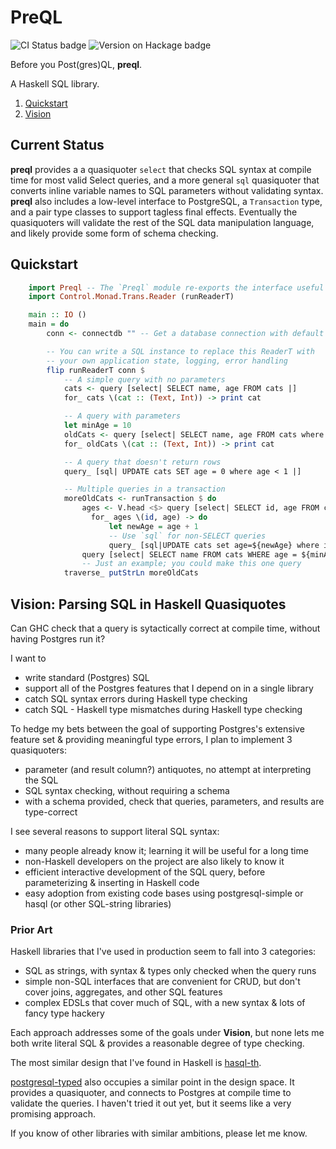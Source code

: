# PreQL

![CI Status badge](https://github.com/bergey/preql/workflows/Haskell%20CI/badge.svg)
![Version on Hackage badge](https://img.shields.io/hackage/v/preql)

Before you Post(gres)QL, **preql**.

A Haskell SQL library.

1. [Quickstart](#quickstart)
2. [Vision](#vision-parsing-sql-in-haskell-quasiquotes)

## Current Status

**preql** provides a a quasiquoter `select` that checks SQL syntax at compile time for most valid
Select queries, and a more general `sql` quasiquoter that converts inline variable names to SQL
parameters without validating syntax.  **preql** also includes a low-level interface to PostgreSQL,
a `Transaction` type, and a pair type classes to support tagless final effects.  Eventually the
quasiquoters will validate the rest of the SQL data manipulation language, and likely provide some
form of schema checking.

## Quickstart

```haskell
    import Preql -- The `Preql` module re-exports the interface useful to typical applications.
    import Control.Monad.Trans.Reader (runReaderT)

    main :: IO ()
    main = do
        conn <- connectdb "" -- Get a database connection with default connection string

        -- You can write a SQL instance to replace this ReaderT with
        -- your own application state, logging, error handling
        flip runReaderT conn $
            -- A simple query with no parameters
            cats <- query [select| SELECT name, age FROM cats |]
            for_ cats \(cat :: (Text, Int)) -> print cat

            -- A query with parameters
            let minAge = 10
            oldCats <- query [select| SELECT name, age FROM cats where age > ${minAge}|]
            for_ oldCats \(cat :: (Text, Int)) -> print cat

            -- A query that doesn't return rows
            query_ [sql| UPDATE cats SET age = 0 where age < 1 |]

            -- Multiple queries in a transaction
            moreOldCats <- runTransaction $ do
                ages <- V.head <$> query [select| SELECT id, age FROM cats |]
                  for_ ages \(id, age) -> do
                      let newAge = age + 1
                      -- Use `sql` for non-SELECT queries
                      query_ [sql|UPDATE cats set age=${newAge} where id = ${id}|]
                query [select| SELECT name FROM cats WHERE age = ${minAge} |]
                -- Just an example; you could make this one query
            traverse_ putStrLn moreOldCats
```

## Vision: Parsing SQL in Haskell Quasiquotes

Can GHC check that a query is sytactically correct at compile time, without having
Postgres run it?

I want to
- write standard (Postgres) SQL
- support all of the Postgres features that I depend on in a single library
- catch SQL syntax errors during Haskell type checking
- catch SQL - Haskell type mismatches during Haskell type checking

To hedge my bets between the goal of supporting Postgres's extensive feature set &
providing meaningful type errors, I plan to implement 3 quasiquoters:

- parameter (and result column?) antiquotes, no attempt at interpreting the SQL
- SQL syntax checking, without requiring a schema
- with a schema provided, check that queries, parameters, and results are type-correct

I see several reasons to support literal SQL syntax:
- many people already know it; learning it will be useful for a long time
- non-Haskell developers on the project are also likely to know it
- efficient interactive development of the SQL query, before parameterizing & inserting in Haskell code
- easy adoption from existing code bases using postgresql-simple or hasql (or other SQL-string libraries)

### Prior Art

Haskell libraries that I've used in production seem to fall into 3 categories:

- SQL as strings, with syntax & types only checked when the query runs
- simple non-SQL interfaces that are convenient for CRUD, but don't cover joins, aggregates, and other SQL features
- complex EDSLs that cover much of SQL, with a new syntax & lots of fancy type hackery

Each approach addresses some of the goals under **Vision**, but none lets me both write
literal SQL & provides a reasonable degree of type checking.

The most similar design that I've found in Haskell is
[hasql-th](http://hackage.haskell.org/package/hasql-th).

[postgresql-typed](https://hackage.haskell.org/package/postgresql-typed) also occupies a
similar point in the design space.  It provides a quasiquoter, and connects to Postgres at
compile time to validate the queries.  I haven't tried it out yet, but it seems like a
very promising approach.

If you know of other libraries with similar ambitions, please let me know.

